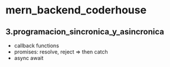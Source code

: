 # mern_backend_coderhouse

## 3.programacion_sincronica_y_asincronica

- callback functions 
- promises: resolve, reject => then catch
- async await

